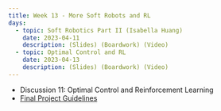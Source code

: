 ```yaml
---
title: Week 13 - More Soft Robots and RL
days:
  - topic: Soft Robotics Part II (Isabella Huang)
    date: 2023-04-11
    description: (Slides) (Boardwork) (Video)
  - topic: Optimal Control and RL
    date: 2023-04-13
    description: (Slides) (Boardwork) (Video)
---
```


- Discussion 11: Optimal Control and Reinforcement Learning
- [Final Project Guidelines](./assets/final_proj/C106B_Final_Project_Guidelines.pdf)

<a id="Week14"></a>
